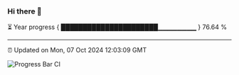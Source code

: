 ### Hi there 👋

⏳ Year progress { ██████████████████████▁▁▁▁▁▁▁▁ } 76.64 %

---

⏰ Updated on Mon, 07 Oct 2024 12:03:09 GMT

![Progress Bar CI](https://github.com/EinsPommes/EinsPommes/blob/main/.github/workflows/main.yml)
